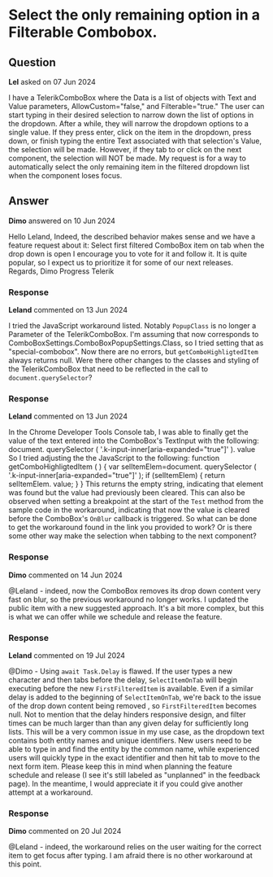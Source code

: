 # Select the only remaining option in a Filterable Combobox.

## Question

**Lel** asked on 07 Jun 2024

I have a TelerikComboBox where the Data is a list of objects with Text and Value parameters, AllowCustom="false," and Filterable="true." The user can start typing in their desired selection to narrow down the list of options in the dropdown. After a while, they will narrow the dropdown options to a single value. If they press enter, click on the item in the dropdown, press down, or finish typing the entire Text associated with that selection's Value, the selection will be made. However, if they tab to or click on the next component, the selection will NOT be made. My request is for a way to automatically select the only remaining item in the filtered dropdown list when the component loses focus.

## Answer

**Dimo** answered on 10 Jun 2024

Hello Leland, Indeed, the described behavior makes sense and we have a feature request about it: Select first filtered ComboBox item on tab when the drop down is open I encourage you to vote for it and follow it. It is quite popular, so I expect us to prioritize it for some of our next releases. Regards, Dimo Progress Telerik

### Response

**Leland** commented on 13 Jun 2024

I tried the JavaScript workaround listed. Notably `PopupClass` is no longer a Parameter of the TelerikComboBox. I'm assuming that now corresponds to ComboBoxSettings.ComboBoxPopupSettings.Class, so I tried setting that as "special-combobox". Now there are no errors, but `getComboHighligtedItem` always returns null. Were there other changes to the classes and styling of the TelerikComboBox that need to be reflected in the call to `document.querySelector`?

### Response

**Leland** commented on 13 Jun 2024

In the Chrome Developer Tools Console tab, I was able to finally get the value of the text entered into the ComboBox's TextInput with the following: document. querySelector ( '.k-input-inner[aria-expanded="true"]' ). value So I tried adjusting the the JavaScript to the following: function getComboHighligtedItem ( ) { var selItemElem=document. querySelector ( '.k-input-inner[aria-expanded="true"]' ); if (selItemElem) { return selItemElem. value;
}
} This returns the empty string, indicating that element was found but the value had previously been cleared. This can also be observed when setting a breakpoint at the start of the `Test` method from the sample code in the workaround, indicating that now the value is cleared before the ComboBox's `OnBlur` callback is triggered. So what can be done to get the workaround found in the link you provided to work? Or is there some other way make the selection when tabbing to the next component?

### Response

**Dimo** commented on 14 Jun 2024

@Leland - indeed, now the ComboBox removes its drop down content very fast on blur, so the previous workaround no longer works. I updated the public item with a new suggested approach. It's a bit more complex, but this is what we can offer while we schedule and release the feature.

### Response

**Leland** commented on 19 Jul 2024

@Dimo - Using `await Task.Delay` is flawed. If the user types a new character and then tabs before the delay, `SelectItemOnTab` will begin executing before the new `FirstFilteredItem` is available. Even if a similar delay is added to the beginning of `SelectItemOnTab`, we're back to the issue of the drop down content being removed , so `FirstFilteredItem` becomes null. Not to mention that the delay hinders responsive design, and filter times can be much larger than than any given delay for sufficiently long lists. This will be a very common issue in my use case, as the dropdown text contains both entity names and unique identifiers. New users need to be able to type in and find the entity by the common name, while experienced users will quickly type in the exact identifier and then hit tab to move to the next form item. Please keep this in mind when planning the feature schedule and release (I see it's still labeled as "unplanned" in the feedback page). In the meantime, I would appreciate it if you could give another attempt at a workaround.

### Response

**Dimo** commented on 20 Jul 2024

@Leland - indeed, the workaround relies on the user waiting for the correct item to get focus after typing. I am afraid there is no other workaround at this point.
